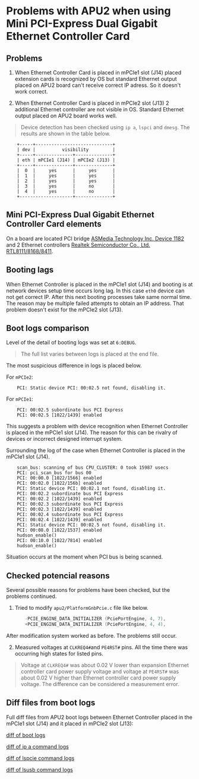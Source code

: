 Problems with APU2 when using Mini PCI-Express Dual Gigabit Ethernet Controller Card
====================================================================================

## Problems

1. When Ethernet Controller Card is placed in mPCIe1 slot (J14) placed extension cards 
is recognized by OS but standard Ethernet output placed on APU2 board can't receive 
correct IP adress. So it doesn't work correct. 

2. When Ethernet Controller Card is placed in mPCIe2 slot (J13) 2 additional Ethernet 
controller are not visible in OS. Standard Ethernet output placed on APU2 board 
works well.

> Device detection has been checked using `ip a`, `lspci` and `dmesg`. The results are 
shown in the table below.

```
	+-----+-----------------------------+
	| dev |          visibility         |
	+-----+--------------+--------------+
	| eth | mPCIe1 (J14) | mPCIe2 (J13) |
	+-----+--------------+--------------+
	|  0  |     yes      |     yes      |
	|  1  |     yes      |     yes      |
	|  2  |     yes      |     yes      |
	|  3  |     yes      |     no       |
	|  4  |     yes      |     no       |
	+--------------------+--------------+
```

## Mini PCI-Express Dual Gigabit Ethernet Controller Card elements

On a board are located PCI bridge [ASMedia Technology Inc. Device 1182](http://www.asmedia.com.tw/eng/e_show_products.php?cate_index=112&item=134) and 2 Ethernet 
controllers [Realtek Semiconductor Co., Ltd. RTL8111/8168/8411](http://www.realtek.com/products/productsView.aspx?Langid=1&PNid=13&PFid=5&Level=5&Conn=4).

## Booting lags

When Ethernet Controller is placed in the mPCIe1 slot (J14) and booting is at network 
devices setup time occurs long lag. In this case `eth0` device can not get correct IP. 
After this next booting processes take same normal time. The reason may be multiple 
failed attempts to obtain an IP address.
That problem doesn't exist for the mPCIe2 slot (J13).

## Boot logs comparison

Level of the detail of booting logs was set at `6:DEBUG`.

> The full list varies between logs is placed at the end file.

The most suspicious difference in logs is placed below.

For `mPCIe2`:

```	
	PCI: Static device PCI: 00:02.5 not found, disabling it.
```
For `mPCIe1`:

```
	PCI: 00:02.5 subordinate bus PCI Express
	PCI: 00:02.5 [1022/1439] enabled
```

This suggests a problem with device recognition when Ethernet Controller is 
placed in the mPCIe1 slot (J14). The reason for this can be rivalry of devices
or incorrect designed interrupt system.

Surrounding the log of the case when Ethernet Controller is placed in the mPCIe1 
slot (J14).

```
	scan_bus: scanning of bus CPU_CLUSTER: 0 took 15987 usecs
	PCI: pci_scan_bus for bus 00
	PCI: 00:00.0 [1022/1566] enabled
	PCI: 00:02.0 [1022/156b] enabled
	PCI: Static device PCI: 00:02.1 not found, disabling it.
	PCI: 00:02.2 subordinate bus PCI Express
	PCI: 00:02.2 [1022/1439] enabled
	PCI: 00:02.3 subordinate bus PCI Express
	PCI: 00:02.3 [1022/1439] enabled
	PCI: 00:02.4 subordinate bus PCI Express
	PCI: 00:02.4 [1022/1439] enabled
	PCI: Static device PCI: 00:02.5 not found, disabling it.
	PCI: 00:08.0 [1022/1537] enabled
	hudson_enable()
	PCI: 00:10.0 [1022/7814] enabled
	hudson_enable()
```

Situation occurs at the moment when PCI bus is being scanned.

## Checked potencial reasons

Several possible reasons for problems have been checked, but the problems continued.

1. Tried to modify `apu2/PlatformGnbPcie.c` file like below.


```c
	   -PCIE_ENGINE_DATA_INITIALIZER (PciePortEngine, 4, 7),
	   +PCIE_ENGINE_DATA_INITIALIZER (PciePortEngine, 4, 4),
```

After modification system worked as before. The problems still occur.

2. Measured voltages at `CLKREQ4#`and `PE4RST#` pins. All the time there was occurring 
high states for listed pins.

> Voltage at `CLKREQ4#` was about 0.02 V lower than expansion Ethernet controller card 
power supply voltage and voltage at `PE4RST#` was about 0.02 V higher than Ethernet 
controller card power supply voltage. The difference can be considered a measurement error.

## Diff files from boot logs

Full diff files from APU2 boot logs between Ethernet Controller placed in the mPCIe1 slot (J14)
and it placed in mPCIe2 slot (J13):

[diff of boot logs](http://81.95.197.197:7777/duzixebaqi.md)

[diff of ip a command logs](http://81.95.197.197:7777/woseyetaxu.hs)

[diff of lspcie command logs](http://81.95.197.197:7777/gozepejoja.go)

[diff of lsusb command logs](http://81.95.197.197:7777/zecidunudi.css)
